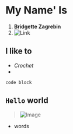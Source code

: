 # My Name' Is
1. **Bridgette Zagrebin**
2.  ![Link](https://bridgettezagrebin.github.io/cse15l-lab-reports/)

## I like to 
* *Crochet*
* 
```
code block
```
`Hello` world
 ---
>![Image](https://user-images.githubusercontent.com/103292060/162547756-8093f03b-49e1-4fcf-abab-a34a16b5e358.jpg)

* words
